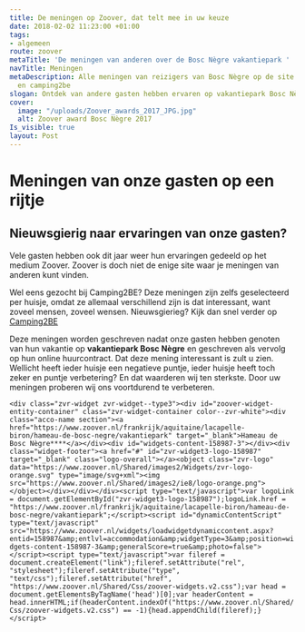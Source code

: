 ```yaml
---
title: De meningen op Zoover, dat telt mee in uw keuze
date: 2018-02-02 11:23:00 +01:00
tags:
- algemeen
route: zoover
metaTitle: 'De meningen van anderen over de Bosc Nègre vakantiepark '
navTitle: Meningen
metaDescription: Alle meningen van reizigers van Bosc Nègre op de site van Zoover
  en camping2be
slogan: Ontdek van andere gasten hebben ervaren op vakantiepark Bosc Nègre
cover:
  image: "/uploads/Zoover_awards_2017_JPG.jpg"
  alt: Zoover award Bosc Nègre 2017
Is_visible: true
layout: Post
---
```


# Meningen van onze gasten op een rijtje

## Nieuwsgierig naar ervaringen van onze gasten? 

Vele gasten hebben ook dit jaar weer hun ervaringen gedeeld op het medium Zoover. 
Zoover is doch niet de enige site waar je meningen van anderen kunt vinden. 

Wel eens gezocht bij Camping2BE? Deze meningen zijn zelfs geselecteerd per huisje, omdat ze allemaal verschillend zijn is dat interessant, want zoveel mensen, zoveel wensen. Nieuwsgierieg? Kijk dan snel verder op [Camping2BE](https://nl.camping2be.com/france/lacapelle-biron/klantenbeoordelingen-village-de-vacances-bosc-negre)

Deze meningen worden geschreven nadat onze gasten hebben genoten van hun vakantie op **vakantiepark Bosc Nègre** en geschreven als vervolg op hun online huurcontract. Dat deze mening interessant is zult u zien. 
Wellicht heeft ieder huisje een negatieve puntje, ieder huisje heeft toch zeker en puntje verbetering? En dat waarderen wij ten sterkste.
Door uw meningen proberen wij ons voortdurend te verbeteren. 





`<div class="zvr-widget zvr-widget--type3"><div id="zoover-widget-entity-container" class="zvr-widget-container color--zvr-white"><div class="acco-name section"><a href="https://www.zoover.nl/frankrijk/aquitaine/lacapelle-biron/hameau-de-bosc-negre/vakantiepark" target="_blank">Hameau de Bosc Nègre****</a></div><div id="widgets-content-158987-3"></div><div class="widget-footer"><a href="#" id="zvr-widget3-logo-158987" target="_blank" class="logo-overall"></a><object class="zvr-logo" data="https://www.zoover.nl/Shared/images2/Widgets/zvr-logo-orange.svg" type="image/svg+xml"><img src="https://www.zoover.nl/Shared/images2/ie8/logo-orange.png"></object></div></div></div><script type="text/javascript">var logoLink = document.getElementById("zvr-widget3-logo-158987");logoLink.href = "https://www.zoover.nl/frankrijk/aquitaine/lacapelle-biron/hameau-de-bosc-negre/vakantiepark";</script><script id="dynamicContentScript" type="text/javascript" src="https://www.zoover.nl/widgets/loadwidgetdynamiccontent.aspx?entid=158987&amp;entlvl=accommodation&amp;widgetType=3&amp;position=widgets-content-158987-3&amp;generalScore=true&amp;photo=false"></script><script type="text/javascript">var fileref = document.createElement("link");fileref.setAttribute("rel", "stylesheet");fileref.setAttribute("type", "text/css");fileref.setAttribute("href", "https://www.zoover.nl/Shared/Css/zoover-widgets.v2.css");var head = document.getElementsByTagName('head')[0];var headerContent = head.innerHTML;if(headerContent.indexOf("https://www.zoover.nl/Shared/Css/zoover-widgets.v2.css") == -1){head.appendChild(fileref);}</script>`